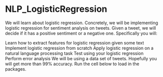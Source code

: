 # NLP_LogisticRegression
We will learn about logistic regression. Concretely, we will be implementing logistic regression for sentiment analysis on tweets. Given a tweet, we will decide if it has a positive sentiment or a negative one. Specifically you will:

Learn how to extract features for logistic regression given some text
Implement logistic regression from scratch
Apply logistic regression on a natural language processing task
Test using your logistic regression
Perform error analysis
We will be using a data set of tweets. Hopefully you will get more than 99% accuracy.
Run the cell below to load in the packages.

